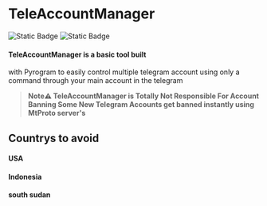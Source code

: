 # TeleAccountManager
![Static Badge](https://img.shields.io/badge/Python-Project?logo=Python) ![Static Badge](https://img.shields.io/badge/telegram-tool-blue?logo=telegram)


#### TeleAccountManager is a basic tool built
with Pyrogram to easily control multiple
telegram account using only a command through
your main account in the telegram

>**Note⚠️ TeleAccountManager
is Totally Not Responsible For Account Banning
Some New Telegram Accounts get banned instantly
using MtProto server's**

## Countrys to avoid
#### USA
#### Indonesia
#### south sudan
